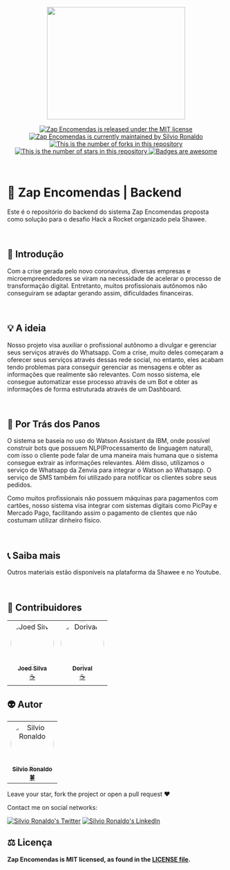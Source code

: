 <p align="center">
  <img src="https://i.imgur.com/wmBKb0I.png" height="260" width="320" />
</p>

<p align="center">
  <a href="./LICENSE">
    <img src="https://img.shields.io/badge/license-MIT-blue" alt="Zap Encomendas is released under the MIT license" />
  </a>
  <a href="https://GitHub.com/Silvio-Ronaldo/zenvia/graphs/commit-activity">
    <img src="https://img.shields.io/badge/Maintained%3F-yes-brightgreen" alt="Zap Encomendas is currently maintained by Silvio Ronaldo" />
  </a>
  <a href="https://GitHub.com/Silvio-Ronaldo/zenvia/network/">
    <img src="https://img.shields.io/github/forks/Silvio-Ronaldo/zenvia?style=social" alt="This is the number of forks in this repository" />
  </a>
  <a href="https://GitHub.com/Silvio-Ronaldo/zenvia/stargazers/">
    <img src="https://img.shields.io/github/stars/Silvio-Ronaldo/zenvia?style=social" alt="This is the number of stars in this repository" />
  </a>
  <a href="https://github.com/Naereen/badges">
    <img src="https://img.shields.io/badge/badge-awesome-brightgreen" alt="Badges are awesome" />
  </a>
</p></br>
 
<h1>🛒 Zap Encomendas | Backend</h1>
<p></strong>Este é o repositório do backend do sistema Zap Encomendas proposta como solução para o desafio Hack a Rocket organizado pela Shawee.</strong></p></br>
 
 
 
<h2>📯 Introdução</h2>
<p>Com a crise gerada pelo novo coronavírus, diversas empresas e microempreendedores se viram na necessidade de acelerar o processo de transformação digital. Entretanto, muitos profissionais autônomos não conseguiram se adaptar gerando assim, dificuldades financeiras.</p></br>
 
 
 
<h2>💡 A ideia</h2>
<p>Nosso projeto visa auxiliar o profissional autônomo a divulgar e gerenciar seus serviços através do Whatsapp. Com a crise, muito deles começaram a oferecer seus serviços através dessas rede social, no entanto, eles acabam tendo problemas para conseguir gerenciar as mensagens e obter as informações que realmente são relevantes. Com nosso sistema, ele consegue automatizar esse processo através de um Bot e obter as informações de forma estruturada através de um Dashboard.</p></br>



<h2>🎥 Por Trás dos Panos</h2>
<p>O sistema se baseia no uso do Watson Assistant da IBM, onde  possível construir bots que possuem NLP(Processamento de linguagem natural), com isso o cliente pode falar de uma maneira mais humana que o sistema consegue extrair as informações relevantes. Além disso, utilizamos o serviço de Whatsapp da Zenvia para integrar o Watson ao Whatsapp. O serviço de SMS também foi utilizado para notificar os clientes sobre seus pedidos.</p>

<p>Como muitos profissionais não possuem máquinas para pagamentos com cartões, nosso sistema visa integrar com sistemas digitais como PicPay e Mercado Pago, facilitando assim o pagamento de clientes que não costumam utilizar dinheiro físico.</p></br>



<h2>📞 Saiba mais</h2>
<p>Outros materiais estão disponíveis na plataforma da Shawee e no Youtube.</p></br>



<h2>🤝 Contribuidores</h2>
<table>
  <tr>
    <td align="center"><a href="https://github.com/JoedSilva18"><img style="border-radius: 50%;" src="https://avatars.githubusercontent.com/u/41526188?v=4" width="100px;" alt="Joed Silva"/><br /><sub><b>Joed Silva</b></sub></a><br /><a href="https://github.com/JoedSilva18" title="Joed Silva">☕</a></td>
    <td align="center"><a href="https://github.com/Dorivis"><img style="border-radius: 50%;" src="https://avatars.githubusercontent.com/u/15651259?v=4" width="100px;" alt="Dorival"/><br /><sub><b>Dorival</b></sub></a><br /><a href="https://github.com/Dorivis" title="Dorival">☕</a></td>
  </tr>
</table>


<h2>👽 Autor</h2>
<table>
  <tr>
    <td align="center"><a href="https://github.com/Silvio-Ronaldo"><img style="border-radius: 50%;" src="https://avatars.githubusercontent.com/u/48893927?v=4" width="100px;" alt="Silvio Ronaldo"/><br /><sub><b>Silvio Ronaldo</b></sub></a><br /><a href="https://github.com/Silvio-Ronaldo" title="Silvio Ronaldo">🍀</a></td>
  </tr>
</table>

<p>Leave your star, fork the project or open a pull request ❤️</p>
<p>Contact me on social networks: </p>
<p><a href="https://twitter.com/sivirinoo"><img src="https://img.shields.io/twitter/follow/sivirinoo?style=social" alt="Silvio Ronaldo's Twitter" /></a>
<a href="https://br.linkedin.com/in/silvio-ronaldo77"><img src="https://img.shields.io/badge/-Silvio-blue?style=flat&logo=Linkedin&logoColor=white" alt="Silvio Ronaldo's LinkedIn" /></a></p> 


<h2>⚖️ Licença</h2>
<p><strong>Zap Encomendas is MIT licensed, as found in the <a href="./LICENSE">LICENSE file</a>.</strong></p>




